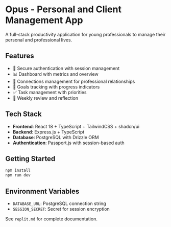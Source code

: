 # Opus - Personal and Client Management App

A full-stack productivity application for young professionals to manage their personal and professional lives.

## Features
- 🔐 Secure authentication with session management
- 📊 Dashboard with metrics and overview
- 👥 Connections management for professional relationships
- 🎯 Goals tracking with progress indicators
- ✅ Task management with priorities
- 📝 Weekly review and reflection

## Tech Stack
- **Frontend**: React 18 + TypeScript + TailwindCSS + shadcn/ui
- **Backend**: Express.js + TypeScript
- **Database**: PostgreSQL with Drizzle ORM
- **Authentication**: Passport.js with session-based auth

## Getting Started
```bash
npm install
npm run dev
```

## Environment Variables
- `DATABASE_URL`: PostgreSQL connection string
- `SESSION_SECRET`: Secret for session encryption

See `replit.md` for complete documentation.
